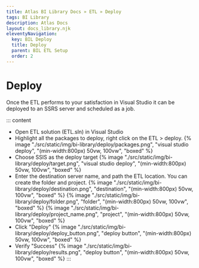 ```yaml
---
title: Atlas BI Library Docs » ETL » Deploy
tags: BI Library
description: Atlas Docs
layout: docs_library.njk
eleventyNavigation:
  key: BIL Deploy
  title: Deploy
  parent: BIL ETL Setup
  order: 2
---
```


# Deploy


Once the ETL performs to your satisfaction in Visual Studio it can be deployed to an SSRS server and scheduled as a job.

::: content
- Open ETL solution (ETL.sln) in Visual Studio
- Highlight all the packages to deploy, right click on the ETL > deploy.
  {% image "./src/static/img/bi-library/deploy/packages.png", "visual studio deploy", "(min-width:800px) 50vw, 100vw", "boxed" %}
- Choose SSIS as the deploy target
  {% image "./src/static/img/bi-library/deploy/target.png", "visual studio deploy", "(min-width:800px) 50vw, 100vw", "boxed" %}
- Enter the destination server name, and path the ETL location. You can create the folder and project.
  {% image "./src/static/img/bi-library/deploy/destination.png", "destination", "(min-width:800px) 50vw, 100vw", "boxed" %}
  {% image "./src/static/img/bi-library/deploy/folder.png", "folder", "(min-width:800px) 50vw, 100vw", "boxed" %}
  {% image "./src/static/img/bi-library/deploy/project_name.png", "project", "(min-width:800px) 50vw, 100vw", "boxed" %}
- Click "Deploy"
  {% image "./src/static/img/bi-library/deploy/deploy_button.png", "deploy button", "(min-width:800px) 50vw, 100vw", "boxed" %}
- Verify "Success"
  {% image "./src/static/img/bi-library/deploy/results.png", "deploy button", "(min-width:800px) 50vw, 100vw", "boxed" %}
:::
